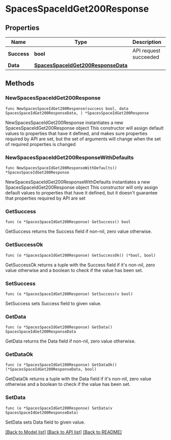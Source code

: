 # SpacesSpaceIdGet200Response

## Properties

Name | Type | Description | Notes
------------ | ------------- | ------------- | -------------
**Success** | **bool** | API request succeeded | 
**Data** | [**SpacesSpaceIdGet200ResponseData**](SpacesSpaceIdGet200ResponseData.md) |  | 

## Methods

### NewSpacesSpaceIdGet200Response

`func NewSpacesSpaceIdGet200Response(success bool, data SpacesSpaceIdGet200ResponseData, ) *SpacesSpaceIdGet200Response`

NewSpacesSpaceIdGet200Response instantiates a new SpacesSpaceIdGet200Response object
This constructor will assign default values to properties that have it defined,
and makes sure properties required by API are set, but the set of arguments
will change when the set of required properties is changed

### NewSpacesSpaceIdGet200ResponseWithDefaults

`func NewSpacesSpaceIdGet200ResponseWithDefaults() *SpacesSpaceIdGet200Response`

NewSpacesSpaceIdGet200ResponseWithDefaults instantiates a new SpacesSpaceIdGet200Response object
This constructor will only assign default values to properties that have it defined,
but it doesn't guarantee that properties required by API are set

### GetSuccess

`func (o *SpacesSpaceIdGet200Response) GetSuccess() bool`

GetSuccess returns the Success field if non-nil, zero value otherwise.

### GetSuccessOk

`func (o *SpacesSpaceIdGet200Response) GetSuccessOk() (*bool, bool)`

GetSuccessOk returns a tuple with the Success field if it's non-nil, zero value otherwise
and a boolean to check if the value has been set.

### SetSuccess

`func (o *SpacesSpaceIdGet200Response) SetSuccess(v bool)`

SetSuccess sets Success field to given value.


### GetData

`func (o *SpacesSpaceIdGet200Response) GetData() SpacesSpaceIdGet200ResponseData`

GetData returns the Data field if non-nil, zero value otherwise.

### GetDataOk

`func (o *SpacesSpaceIdGet200Response) GetDataOk() (*SpacesSpaceIdGet200ResponseData, bool)`

GetDataOk returns a tuple with the Data field if it's non-nil, zero value otherwise
and a boolean to check if the value has been set.

### SetData

`func (o *SpacesSpaceIdGet200Response) SetData(v SpacesSpaceIdGet200ResponseData)`

SetData sets Data field to given value.



[[Back to Model list]](../README.md#documentation-for-models) [[Back to API list]](../README.md#documentation-for-api-endpoints) [[Back to README]](../README.md)


